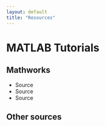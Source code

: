```yaml
---
layout: default
title: "Resources"
---
```


# MATLAB Tutorials
## Mathworks 
* Source
* Source
* Source
## Other sources
 
